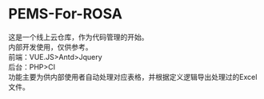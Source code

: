 # PEMS-For-ROSA
这是一个线上云仓库，作为代码管理的开始。  
内部开发使用，仅供参考。  
前端：VUE.JS>Antd>Jquery  
后台：PHP>CI  
功能主要为供内部使用者自动处理对应表格，并根据定义逻辑导出处理过的Excel文件。  
